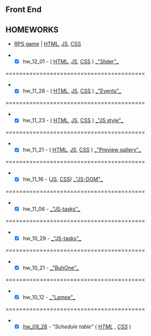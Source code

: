 ## Front End

## HOMEWORKS

- [RPS game](https://sl101.github.io/TEL-RAN_FE/homeworks/12.06.2022/) | [HTML](https://github.com/sl101/TEL-RAN_FE/blob/main/homeworks/12.06.2022/index.html), [ JS](https://github.com/sl101/TEL-RAN_FE/blob/main/homeworks/12.06.2022/script/script.js), [ CSS](https://github.com/sl101/TEL-RAN_FE/blob/main/homeworks/12.06.2022/style/style.css)

- - [x] hw_12_01 - ( [HTML](https://github.com/sl101/TEL-RAN_FE/blob/main/homeworks/hw_12_01/index.html), [ JS](https://github.com/sl101/TEL-RAN_FE/blob/main/homeworks/hw_12_01/script/script.js), [ CSS](https://github.com/sl101/TEL-RAN_FE/blob/main/homeworks/hw_12_01/style/style.css) ) [ \_"Slider"\_](https://sl101.github.io/TEL-RAN_FE/homeworks/hw_12_01/)

=========================================

- - [x] hw_11_28 - ( [HTML](https://github.com/sl101/TEL-RAN_FE/blob/main/homeworks/hw_11_28/index.html), [ JS](https://github.com/sl101/TEL-RAN_FE/blob/main/homeworks/hw_11_28/script/script.js), [ CSS](https://github.com/sl101/TEL-RAN_FE/blob/main/homeworks/hw_11_28/style/style.css) ) [ \_"Events"\_](https://sl101.github.io/TEL-RAN_FE/homeworks/hw_11_28/)

=========================================

- - [x] hw_11_23 - ( [HTML](https://github.com/sl101/TEL-RAN_FE/blob/main/homeworks/hw_11_23/index.html), [ JS](https://github.com/sl101/TEL-RAN_FE/blob/main/homeworks/hw_11_23/script/script.js), [ CSS](https://github.com/sl101/TEL-RAN_FE/blob/main/homeworks/hw_11_23/style/style.css) ) [ \_"JS style"\_](https://sl101.github.io/TEL-RAN_FE/homeworks/hw_11_23/)

=========================================

- - [x] hw_11_21 - ( [HTML](https://github.com/sl101/TEL-RAN_FE/blob/main/homeworks/hw_11_21/index.html), [ JS](https://github.com/sl101/TEL-RAN_FE/blob/main/homeworks/hw_11_21/script/script.js), [ CSS](https://github.com/sl101/TEL-RAN_FE/blob/main/homeworks/hw_11_21/style/style.css) ) [ \_"Preview gallery"\_](https://sl101.github.io/TEL-RAN_FE/homeworks/hw_11_21/)

=========================================

- - [x] hw_11_16 - ([JS](https://github.com/sl101/TEL-RAN_FE/blob/main/homeworks/hw_11_16/script/script.js), [CSS](https://github.com/sl101/TEL-RAN_FE/blob/main/homeworks/hw_11_16/style/style.css)) [\_"JS-DOM"\_](https://sl101.github.io/TEL-RAN_FE/homeworks/hw_11_16/)

=========================================

- - [x] hw_11_06 - [\_"JS-tasks"\_](https://sl101.github.io/TEL-RAN_FE/homeworks/hw_11_06/script.js)

=========================================

- - [x] hw_10_29 - [\_"JS-tasks"\_](https://sl101.github.io/TEL-RAN_FE/homeworks/hw_10_29/script.js)

=========================================

- - [x] hw_10_21 - [\_"BuhOne"\_](https://sl101.github.io/TEL-RAN_FE/homeworks/hw_10_21)

=========================================

- - [x] hw_10_12 - [\_"Lampe"\_](https://sl101.github.io/TEL-RAN_FE/homeworks/hw_10_12)

=========================================

- - [x] [hw_09_28](https://sl101.github.io/TEL-RAN_FE/homeworks/hw_09_28) - _"Schedule table"_ ( _[HTML](https://github.com/sl101/TEL-RAN_FE/blob/main/homeworks/hw_09_28/index.html)_ , _[CSS](https://github.com/sl101/TEL-RAN_FE/blob/main/homeworks/hw_09_28/style/style.css)_ )
